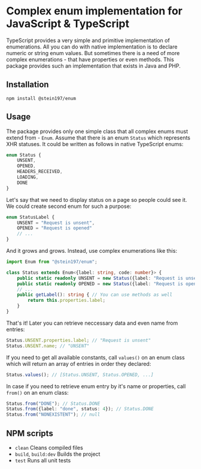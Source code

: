 # Complex enum implementation for JavaScript & TypeScript
TypeScript provides a very simple and primitive implementation of enumerations. All you can do with native implementation is to declare numeric or string enum values. But sometimes there is a need of more complex enumerations - that have properties or even methods. This package provides such an implementation that exists in Java and PHP.

## Installation
```
npm install @stein197/enum
```

## Usage
The package provides only one simple class that all complex enums must extend from - `Enum`. Assume that there is an enum `Status` which represents XHR statuses. It could be written as follows in native TypeScript enums:
```ts
enum Status {
	UNSENT,
	OPENED,
	HEADERS_RECEIVED,
	LOADING,
	DONE
}
```

Let's say that we need to display status on a page so people could see it. We could create second enum for such a purpose:
```ts
enum StatusLabel {
	UNSENT = "Request is unsent",
	OPENED = "Request is opened"
	// ...
}
```

And it grows and grows. Instead, use complex enumerations like this:
```ts
import Enum from "@stein197/enum";

class Status extends Enum<{label: string, code: number}> {
	public static readonly UNSENT = new Status({label: "Request is unsent", code: 0});
	public static readonly OPENED = new Status({label: "Request is opened", code: 1});
	// ...
	public getLabel(): string { // You can use methods as well
		return this.properties.label;
	}
}
```

That's it! Later you can retrieve neccessary data and even name from entries:
```ts
Status.UNSENT.properties.label; // "Request is unsent"
Status.UNSENT.name; // "UNSENT"
```

If you need to get all available constants, call `values()` on an enum class which will return an array of entries in order they declared:
```ts
Status.values(); // [Status.UNSENT, Status.OPENED, ...]
```

In case if you need to retrieve enum entry by it's name or properties, call `from()` on an enum class:
```ts
Status.from("DONE"); // Status.DONE
Status.from({label: "done", status: 4}); // Status.DONE
Status.from("NONEXISTENT"); // null
```

## NPM scripts
 - `clean` Cleans compiled files
 - `build`, `build:dev` Builds the project
 - `test` Runs all unit tests
